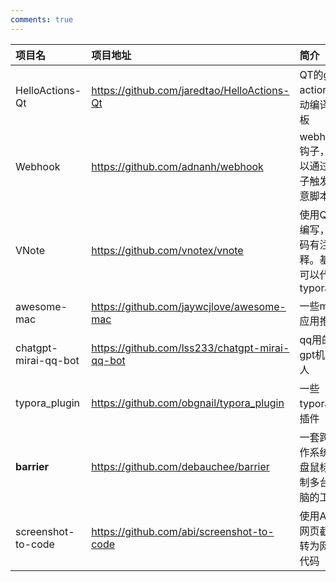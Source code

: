 ```yaml
---
comments: true
---
```


| 项目名 | 项目地址 | 简介 |
| :--- | :--- | :--- |
| HelloActions-Qt | https://github.com/jaredtao/HelloActions-Qt | QT的git action自动编译模板 |
| Webhook | https://github.com/adnanh/webhook | webhook钩子，可以通过钩子触发任意脚本 |
| VNote | https://github.com/vnotex/vnote | 使用QT编写，代码有注释。基本可以代替typora |
| awesome-mac | https://github.com/jaywcjlove/awesome-mac | 一些mac应用推荐 |
| chatgpt-mirai-qq-bot | https://github.com/lss233/chatgpt-mirai-qq-bot | qq用的gpt机器人 |
| typora_plugin | https://github.com/obgnail/typora_plugin | 一些typora的插件 |
| **barrier** | https://github.com/debauchee/barrier | 一套跨操作系统键盘鼠标控制多台电脑的工具 |
| screenshot-to-code | https://github.com/abi/screenshot-to-code | 使用AI将网页截图转为网页代码 |

